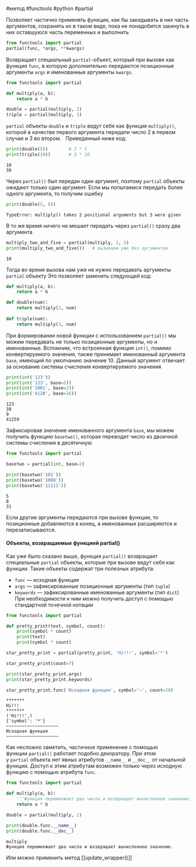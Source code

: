 #метод #functools #python #partial

Позволяет частично применять функции, как бы закидывать в них часть аргументов, сохранять их в таком виде, пока не понадобится закинуть в них оставшуюся часть переменных и выполнить
```python
from functools import partial
partial(func, *args, **kwargs)
```
Возвращает специальный `partial`-объект, который при вызове как функция `func`, в которую дополнительно передаются позиционные аргументы `args` и именованные аргументы `kwargs`.
```python
from functools import partial

def multiply(a, b):
    return a * b

double = partial(multiply, 2)
triple = partial(multiply, 3)
```
`partial` объекты `double` и `triple` ведут себя как функция `multiply()`, которой в качестве первого аргумента передали число 2 в первом случае и 3 во втором.  
Приведенный ниже код:
```python
print(double(5))        # 2 * 5
print(triple(10))       # 3 * 10
```
```
10
30
```
Через `partial()` был передан один аргумент, поэтому `partial` объекты ожидают только один аргумент. Если мы попытаемся передать более одного аргумента, то получим ошибку
```python
print(double(5, 6))
```
```
TypeError: multiply() takes 2 positional arguments but 3 were given
```
В то же время ничего не мешает передать через `partial()` сразу два аргумента
```python
​multiply_two_and_five = partial(multiply, 2, 5)
print(multiply_two_and_five())   # вызываем уже без аргументов
```
```
10
```
Тогда во время вызова нам уже не нужно передавать аргументы `partial` объекту
Это позволяет заменить следующий код:
```python
def multiply(a, b):
    return a * b

def double(num):
    return multiply(2, num)
 
def triple(num):
    return multiply(3, num)
```

При формировании новой функции с использованием `partial()` мы можем передавать не только позиционные аргументы, но и именованные. Вспомним, что встроенная функция `int()`, помимо конвертируемого значения, также принимает именованный аргумента `base`, имеющий по умолчанию значение 10. Данный аргумент отвечает за основание системы счисления конвертируемого значения
```python
print(int('123'))
print(int('123', base=5))
print(int('1001', base=2))
print(int('A12B', base=16))
```
```
123
38
9
41259
```
Зафиксировав значение именованного аргумента `base`, мы можем получить функцию `basetwo()`, которая переводит число из двоичной системы счисления в десятичную
```python
from functools import partial

basetwo = partial(int, base=2)

print(basetwo('101'))
print(basetwo('1000'))
print(basetwo('11111'))
```
```
5
8
31
```
Если другие аргументы передаются при вызове функции, то позиционные добавляются в конец, а именованные расширяются и перезаписываются.

#### Объекты, возвращаемые функцией partial()
Как уже было сказано выше, функция `partial()` возвращает специальные `partial` объекты, которые при вызове ведут себя как функции. Такие объекты содержат три полезных атрибута:
- `func` — исходная функция
- `args` — зафиксированные позиционные аргументы (тип `tuple`)
- `keywords` — зафиксированные именованные аргументы (тип `dict`)
При необходимости к ним можно получить доступ с помощью стандартной точечной нотации
```python
from functools import partial

def pretty_print(text, symbol, count):
    print(symbol * count)
    print(text)
    print(symbol * count)

star_pretty_print = partial(pretty_print, 'Hi!!!', symbol='*')

star_pretty_print(count=7)

print(star_pretty_print.args)
print(star_pretty_print.keywords)

star_pretty_print.func('Исходная функция', symbol='~', count=20)
```
```
*******
Hi!!!
*******
('Hi!!!',)
{'symbol': '*'}
~~~~~~~~~~~~~~~~~~~~
Исходная функция
~~~~~~~~~~~~~~~~~~~~
```
Как несложно заметить, частичное применение с помощью функции `partial()` работает подобно декоратору. При этом у `partial` объекта нет явных атрибутов `__name__` и `__doc__` от начальной функции. Доступ к этим атрибутам возможен только через исходную функцию с помощью атрибута `func`.
```python
from functools import partial

def multiply(a, b):
    '''Функция перемножает два числа и возвращает вычисленное значение.'''
    return a * b

double = partial(multiply, 2)

print(double.func.__name__)
print(double.func.__doc__)
```
```
multiply
Функция перемножает два числа и возвращает вычисленное значение.
```
Или можно применить метод [[update_wrapper()]]